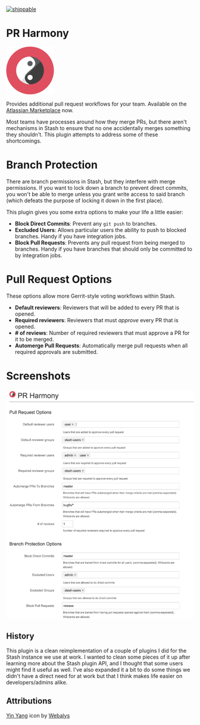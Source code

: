 [![shippable](https://api.shippable.com/projects/55cfbb00edd7f2c052a980ac/badge/master)](https://app.shippable.com/projects/55cfbb00edd7f2c052a980ac)

# PR Harmony

![YinYang](/src/main/resources/images/pluginIcon.png?raw=true)

Provides additional pull request workflows for your team. Available on the [Atlassian Marketplace](https://marketplace.atlassian.com/plugins/com.monitorjbl.plugins.pr-harmony) now. 

Most teams have processes around how they merge PRs, but there aren't mechanisms in Stash to ensure that no one accidentally merges something they shouldn't. This plugin attempts to address some of these shortcomings.

# Branch Protection

There are branch permissions in Stash, but they interfere with merge permissions. If you want to lock down a branch to prevent direct commits, you won't be able to merge unless you grant write access to said branch (which defeats the purpose of locking it down in the first place).

This plugin gives you some extra options to make your life a little easier:

* **Block Direct Commits**: Prevent any `git push` to branches.
* **Excluded Users**: Allows particular users the ability to push to blocked branches. Handy if you have integration jobs.
* **Block Pull Requests**: Prevents any pull request from being merged to branches. Handy if you have branches that should only be committed to by integration jobs.

# Pull Request Options

These options allow more Gerrit-style voting workflows within Stash.

* **Default reviewers**: Reviewers that will be added to every PR that is opened.
* **Required reviewers**: Reviewers that must *approve* every PR that is opened.
* **# of reviews**: Number of required reviewers that must approve a PR for it to be merged.
* **Automerge Pull Requests**: Automatically merge pull requests when all required approvals are submitted.

# Screenshots

![Config](/src/main/resources/images/config_screen.png?raw=true)

## History

This plugin is a clean reimplementation of a couple of plugins I did for the Stash instance we use at work. I wanted to clean some pieces of it up after learning more about the Stash plugin API, and I thought that some users might find it useful as well. I've also expanded it a bit to do some things we didn't have a direct need for at work but that I think makes life easier on developers/admins alike.

## Attributions

[Yin Yang](https://www.iconfinder.com/icons/379351/yang_yin_icon#size=128) icon by [Webalys](https://www.iconfinder.com/webalys)
